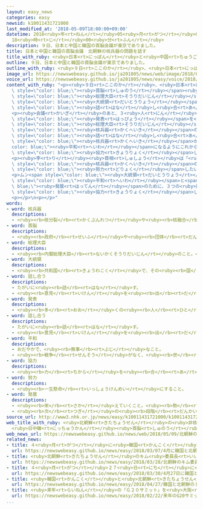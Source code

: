 ```yaml
---
layout: easy_news
categories: easy
newsid: k10011431721000
last_modified_at: '2018-05-09T18:00:00+09:00'
datetime: 2018<ruby>年<rt>ねん</rt></ruby>05<ruby>月<rt>がつ</rt></ruby>09<ruby>日<rt>にち</rt></ruby>
  18<ruby>時<rt>じ</rt></ruby>00<ruby>分<rt>ふん</rt></ruby>
description: ９日、日本と中国と韓国の首脳会議が東京でありました。
title: 日本と中国と韓国の首脳会議　北朝鮮の核兵器の問題を話す
title_with_ruby: <ruby>日本<rt>にっぽん</rt></ruby>と<ruby>中国<rt>ちゅうごく</rt></ruby>と<ruby>韓国<rt>かんこく</rt></ruby>の<ruby>首脳会議<rt>しゅのうかいぎ</rt></ruby>　<ruby>北朝鮮<rt>きたちょうせん</rt></ruby>の<ruby>核兵器<rt>かくへいき</rt></ruby>の<ruby>問題<rt>もんだい</rt></ruby>を<ruby>話<rt>はな</rt></ruby>す
outline: ９日、日本と中国と韓国の首脳会議が東京でありました。
outline_with_ruby: <ruby>９日<rt>ここのか</rt></ruby>、<ruby>日本<rt>にっぽん</rt></ruby>と<ruby>中国<rt>ちゅうごく</rt></ruby>と<ruby>韓国<rt>かんこく</rt></ruby>の<ruby>首脳<rt>しゅのう</rt></ruby><ruby>会議<rt>かいぎ</rt></ruby>が<ruby>東京<rt>とうきょう</rt></ruby>でありました。
image_url: https://newswebeasy.github.io/ja201805/news/web/image/2018/05/09/K10011431721_1805091230_1805091238_01_03.jpg
voice_url: https://newswebeasy.github.io/ja201805/news/easy/voice/2018/05/09/k10011431721000.mp4
content_with_ruby: "<p><ruby>９日<rt>ここのか</rt></ruby>、<ruby>日本<rt>にっぽん</rt></ruby>と<ruby>中国<rt>ちゅうごく</rt></ruby>と<ruby>韓国<rt>かんこく</rt></ruby>の<span\
  \ style=\"color: blue;\"><ruby>首脳<rt>しゅのう</rt></ruby></span><ruby>会議<rt>かいぎ</rt></ruby>が<ruby>東京<rt>とうきょう</rt></ruby>でありました。この<ruby>会議<rt>かいぎ</rt></ruby>で<ruby>日本<rt>にっぽん</rt></ruby>の<ruby>安倍<rt>あべ</rt></ruby><span\
  \ style=\"color: blue;\"><ruby>総理大臣<rt>そうりだいじん</rt></ruby></span>と<ruby>中国<rt>ちゅうごく</rt></ruby>の<ruby>李<rt>り</rt></ruby><ruby>克強<rt>こっきょう</rt></ruby><ruby>首相<rt>しゅしょう</rt></ruby>と<ruby>韓国<rt>かんこく</rt></ruby>のムン・ジェイン<span\
  \ style=\"color: blue;\"><ruby>大統領<rt>だいとうりょう</rt></ruby></span>の３<ruby>人<rt>にん</rt></ruby>が<span\
  \ style=\"color: blue;\"><ruby>話<rt>はな</rt></ruby>し<ruby>合<rt>あ</rt></ruby>い</span>ました。</p>\n\
  <p><ruby>会議<rt>かいぎ</rt></ruby>のあと、３<ruby>人<rt>にん</rt></ruby>は<ruby>一緒<rt>いっしょ</rt></ruby>に<span\
  \ style=\"color: blue;\"><ruby>発表<rt>はっぴょう</rt></ruby></span>を<ruby>行<rt>おこな</rt></ruby>いました。<ruby>安倍<rt>あべ</rt></ruby><span\
  \ style=\"color: blue;\"><ruby>総理大臣<rt>そうりだいじん</rt></ruby></span>は「<ruby>会議<rt>かいぎ</rt></ruby>では<ruby>北朝鮮<rt>きたちょうせん</rt></ruby>の<span\
  \ style=\"color: blue;\"><ruby>核兵器<rt>かくへいき</rt></ruby></span>の<ruby>問題<rt>もんだい</rt></ruby>などについて<span\
  \ style=\"color: blue;\"><ruby>話<rt>はな</rt></ruby>し<ruby>合<rt>あ</rt></ruby>っ</span>た。<ruby>朝鮮半島<rt>ちょうせんはんとう</rt></ruby>から<span\
  \ style=\"color: blue;\"><ruby>核兵器<rt>かくへいき</rt></ruby></span>がなくなって、<span style=\"\
  color: blue;\"><ruby>平和<rt>へいわ</rt></ruby></span>になるようにこれからも３つの<ruby>国<rt>くに</rt></ruby>は<span\
  \ style=\"color: blue;\"><ruby>協力<rt>きょうりょく</rt></ruby></span>していく」と<ruby>言<rt>い</rt></ruby>いました。</p>\n\
  <p><ruby>李<rt>り</rt></ruby><ruby>首相<rt>しゅしょう</rt></ruby>は「<ruby>朝鮮半島<rt>ちょうせんはんとう</rt></ruby>から<span\
  \ style=\"color: blue;\"><ruby>核兵器<rt>かくへいき</rt></ruby></span>の<ruby>問題<rt>もんだい</rt></ruby>がなくなるように<ruby>中国<rt>ちゅうごく</rt></ruby>は<span\
  \ style=\"color: blue;\"><ruby>努力<rt>どりょく</rt></ruby></span>したい」と<ruby>言<rt>い</rt></ruby>いました。</p>\n\
  <p>ムン<span style=\"color: blue;\"><ruby>大統領<rt>だいとうりょう</rt></ruby></span>は「<span\
  \ style=\"color: blue;\"><ruby>平和<rt>へいわ</rt></ruby></span>と<span style=\"color:\
  \ blue;\"><ruby>発展<rt>はってん</rt></ruby></span>のために、３つの<ruby>国<rt>くに</rt></ruby>がこれからもずっと<span\
  \ style=\"color: blue;\"><ruby>協力<rt>きょうりょく</rt></ruby></span>していきたい」と<ruby>言<rt>い</rt></ruby>いました。</p>\n\
  <p></p>\n<p></p>"
words:
- word: 核兵器
  descriptions:
  - <ruby><rb>核分裂</rb><rt>かくぶんれつ</rt></ruby>や<ruby><rb>核融合</rb><rt>かくゆうごう</rt></ruby>によって<ruby><rb>出</rb><rt>で</rt></ruby>るエネルギーを<ruby><rb>利用</rb><rt>りよう</rt></ruby>した<ruby><rb>兵器</rb><rt>へいき</rt></ruby>。<ruby><rb>原子爆弾</rb><rt>げんしばくだん</rt></ruby>や、<ruby><rb>水素爆弾</rb><rt>すいそばくだん</rt></ruby>など。
- word: 首脳
  descriptions:
  - <ruby><rb>政府</rb><rt>せいふ</rt></ruby>や<ruby><rb>団体</rb><rt>だんたい</rt></ruby>などの<ruby><rb>中</rb><rt>なか</rt></ruby>で、もっとも<ruby><rb>中心</rb><rt>ちゅうしん</rt></ruby>となる<ruby><rb>人</rb><rt>ひと</rt></ruby>。
- word: 総理大臣
  descriptions:
  - <ruby><rb>内閣総理大臣</rb><rt>ないかくそうりだいじん</rt></ruby>のこと。<ruby><rb>内閣</rb><rt>ないかく</rt></ruby>の<ruby><rb>最高責任者</rb><rt>さいこうせきにんしゃ</rt></ruby>で、<ruby><rb>国会議員</rb><rt>こっかいぎいん</rt></ruby>の<ruby><rb>中</rb><rt>なか</rt></ruby>から<ruby><rb>議員</rb><rt>ぎいん</rt></ruby>が<ruby><rb>選</rb><rt>えら</rt></ruby>び、<ruby><rb>天皇</rb><rt>てんのう</rt></ruby>が<ruby><rb>認</rb><rt>みと</rt></ruby>めて<ruby><rb>決</rb><rt>き</rt></ruby>まる。<ruby><rb>首相</rb><rt>しゅしょう</rt></ruby>。<ruby><rb>総理</rb><rt>そうり</rt></ruby>。
- word: 大統領
  descriptions:
  - <ruby><rb>共和国</rb><rt>きょうわこく</rt></ruby>で、その<ruby><rb>国</rb><rt>くに</rt></ruby>を<ruby><rb>代表</rb><rt>だいひょう</rt></ruby>する<ruby><rb>人</rb><rt>ひと</rt></ruby>。
- word: 話し合う
  descriptions:
  - たがいに<ruby><rb>話</rb><rt>はな</rt></ruby>す。
  - <ruby><rb>意見</rb><rt>いけん</rt></ruby>を<ruby><rb>出</rb><rt>だ</rt></ruby>し<ruby><rb>合</rb><rt>あ</rt></ruby>う。
- word: 発表
  descriptions:
  - <ruby><rb>多</rb><rt>おお</rt></ruby>くの<ruby><rb>人</rb><rt>ひと</rt></ruby>に<ruby><rb>広</rb><rt>ひろ</rt></ruby>く<ruby><rb>知</rb><rt>し</rt></ruby>らせること。
- word: 話し合う
  descriptions:
  - たがいに<ruby><rb>話</rb><rt>はな</rt></ruby>す。
  - <ruby><rb>意見</rb><rt>いけん</rt></ruby>を<ruby><rb>出</rb><rt>だ</rt></ruby>し<ruby><rb>合</rb><rt>あ</rt></ruby>う。
- word: 平和
  descriptions:
  - おだやかで、<ruby><rb>無事</rb><rt>ぶじ</rt></ruby>なこと。
  - <ruby><rb>戦争</rb><rt>せんそう</rt></ruby>がなく、<ruby><rb>世</rb><rt>よ</rt></ruby>の<ruby><rb>中</rb><rt>なか</rt></ruby>が<ruby><rb>無事</rb><rt>ぶじ</rt></ruby>に<ruby><rb>治</rb><rt>おさ</rt></ruby>まっていること。
- word: 協力
  descriptions:
  - <ruby><rb>力</rb><rt>ちから</rt></ruby>を<ruby><rb>合</rb><rt>あ</rt></ruby>わせて、ものごとを<ruby><rb>行</rb><rt>おこな</rt></ruby>うこと。
- word: 努力
  descriptions:
  - <ruby><rb>一生懸命</rb><rt>いっしょうけんめい</rt></ruby>にすること。
- word: 発展
  descriptions:
  - <ruby><rb>栄</rb><rt>さか</rt></ruby>えていくこと。<ruby><rb>勢</rb><rt>いきお</rt></ruby>いが、のび<ruby><rb>広</rb><rt>ひろ</rt></ruby>がること。
  - <ruby><rb>次</rb><rt>つぎ</rt></ruby>の<ruby><rb>段階</rb><rt>だんかい</rt></ruby>に<ruby><rb>進</rb><rt>すす</rt></ruby>むこと。
source_url: http://www3.nhk.or.jp/news/easy/k10011431721000/k10011431721000.html
web_title_with_ruby: <ruby>北朝鮮<rt>きたちょうせん</rt></ruby>の<ruby>非核化<rt>ひかくか</rt></ruby>へ<ruby>問題<rt>もんだい</rt></ruby><ruby>解決<rt>かいけつ</rt></ruby>に<ruby>協力<rt>きょうりょく</rt></ruby>
  <ruby>日中韓<rt>にっちゅうかん</rt></ruby><ruby>首脳<rt>しゅのう</rt></ruby><ruby>共同<rt>きょうどう</rt></ruby><ruby>発表<rt>はっぴょう</rt></ruby>
web_news_url: https://newswebeasy.github.io/news/web/2018/05/09/北朝鮮の非核化へ問題解決に協力-日中韓首脳共同発表
related_news:
- title: ４<ruby>月<rt>がつ</rt></ruby>に<ruby>韓国<rt>かんこく</rt></ruby>と<ruby>北朝鮮<rt>きたちょうせん</rt></ruby>のトップが<ruby>会<rt>あ</rt></ruby>って<ruby>話<rt>はなし</rt></ruby>をすることが<ruby>決<rt>き</rt></ruby>まる
  url: https://newswebeasy.github.io/news/easy/2018/03/07/4月に韓国と北朝鮮のトップが会って話をすることが決まる
- title: <ruby>北朝鮮<rt>きたちょうせん</rt></ruby>のキム<ruby>委員長<rt>いいんちょう</rt></ruby>が<ruby>中国<rt>ちゅうごく</rt></ruby>に<ruby>行<rt>い</rt></ruby>って<ruby>習<rt>しゅう</rt></ruby><ruby>主席<rt>しゅせき</rt></ruby>と<ruby>会<rt>あ</rt></ruby>う
  url: https://newswebeasy.github.io/news/easy/2018/03/28/北朝鮮のキム委員長が中国に行って習主席と会う
- title: ４<ruby>月<rt>がつ</rt></ruby>２７<ruby>日<rt>にち</rt></ruby>に<ruby>韓国<rt>かんこく</rt></ruby>と<ruby>北朝鮮<rt>きたちょうせん</rt></ruby>のトップが<ruby>会<rt>あ</rt></ruby>うと<ruby>決<rt>き</rt></ruby>まる
  url: https://newswebeasy.github.io/news/easy/2018/03/30/4月27日に韓国と北朝鮮のトップが会うと決まる
- title: <ruby>韓国<rt>かんこく</rt></ruby>と<ruby>北朝鮮<rt>きたちょうせん</rt></ruby>のトップが<ruby>笑顔<rt>えがお</rt></ruby>で<ruby>握手<rt>あくしゅ</rt></ruby>をする
  url: https://newswebeasy.github.io/news/easy/2018/04/27/韓国と北朝鮮のトップが笑顔で握手をする
- title: <ruby>来年<rt>らいねん</rt></ruby>の「Ｇ２０サミット」を<ruby>大阪<rt>おおさか</rt></ruby>で<ruby>行<rt>おこな</rt></ruby>うことが<ruby>決<rt>き</rt></ruby>まる
  url: https://newswebeasy.github.io/news/easy/2018/02/22/来年のG20サミットを大阪で行うことが決まる
...
```


